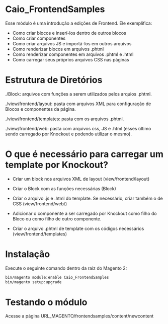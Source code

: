 # Caio_FrontendSamples
Esse módulo é uma introdução a edições de Frontend. Ele exemplifica:
- Como criar blocos e inserí-los dentro de outros blocos
- Como criar componentes
- Como criar arquivos JS e importá-los em outros arquivos
- Como renderizar blocos em arquivos .phtml
- Como renderizar componentes em arquivos .phtml e .html
- Como carregar seus próprios arquivos CSS nas páginas

# Estrutura de Diretórios
./Block: arquivos com funções a serem utilizados pelos arquios .phtml.

./view/frontend/layout: pasta com arquivos XML para configuração de Blocos e componentes da página.

./view/frontend/templates: pasta com os arquivos .phtml.

./view/frontend/web: pasta com arquivos css, JS e .html (esses último sendo carregado por Knockout e podendo utilizar o mesmo).

# O que é necessário para carregar um template por Knockout?
- Criar um block nos arquivos XML de layout (view/frontend/layout)

- Criar o Block com as funções necessárias (Block)

- Criar o arquivo .js e .html do template. Se necessário, criar também o de CSS (view/frontend/web/)

- Adicionar o componente a ser carregado por Knockout como filho do Bloco ou como filho de outro componente.

- Criar o arquivo .phtml de template com os códigos necessários (view/frontend/templates)

# Instalação
Execute o seguinte comando dentro da raíz do Magento 2:
```bash
bin/magento module:enable Caio_FrontendSamples
bin/magento setup:upgrade
```

# Testando o módulo
Acesse a página URL_MAGENTO/frontendsamples/content/newcontent
